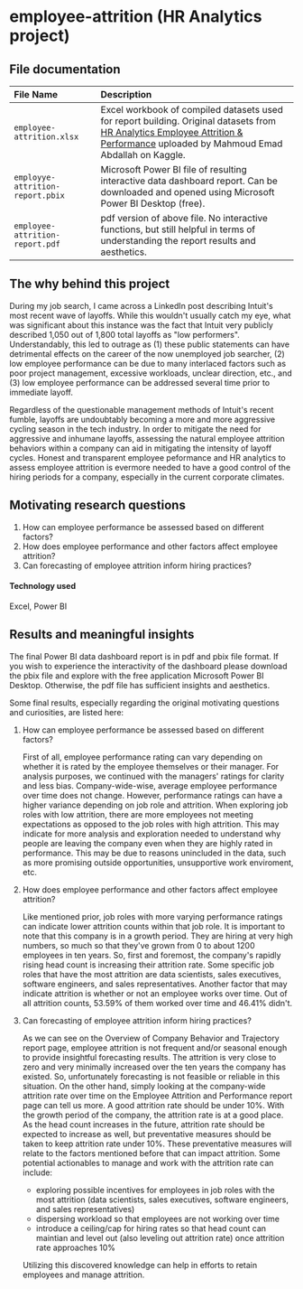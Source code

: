 # employee-attrition (HR Analytics project)

## File documentation

|File Name|Description|
|:-|:-|
|`employee-attrition.xlsx`|Excel workbook of compiled datasets used for report building. Original datasets from [HR Analytics Employee Attrition & Performance](https://www.kaggle.com/datasets/mahmoudemadabdallah/hr-analytics-employee-attrition-and-performance?resource=download) uploaded by Mahmoud Emad Abdallah on Kaggle.|
|`employye-attrition-report.pbix`|Microsoft Power BI file of resulting interactive data dashboard report. Can be downloaded and opened using Microsoft Power BI Desktop (free).|
|`employee-attrition-report.pdf`|pdf version of above file. No interactive functions, but still helpful in terms of understanding the report results and aesthetics.|

## The why behind this project
During my job search, I came across a LinkedIn post describing Intuit's most recent wave of layoffs. While this wouldn't usually catch my eye, what was significant about this instance was the fact that Intuit very publicly described 1,050 out of 1,800 total layoffs as "low performers". Understandably, this led to outrage as (1) these public statements can have detrimental effects on the career of the now unemployed job searcher, (2) low employee performance can be due to many interlaced factors such as poor project management, excessive workloads, unclear direction, etc., and (3) low employee performance can be addressed several time prior to immediate layoff.

Regardless of the questionable management methods of Intuit's recent fumble, layoffs are undoubtably becoming a more and more aggressive cycling season in the tech industry. In order to mitigate the need for aggressive and inhumane layoffs, assessing the natural employee attrition behaviors within a company can aid in mitigating the intensity of layoff cycles. Honest and transparent employee peformance and HR analytics to assess employee attrition is evermore needed to have a good control of the hiring periods for a company, especially in the current corporate climates.

## Motivating research questions
1. How can employee performance be assessed based on different factors?
2. How does employee performance and other factors affect employee attrition?
3. Can forecasting of employee attrition inform hiring practices?


#### Technology used
Excel, Power BI


## Results and meaningful insights

The final Power BI data dashboard report is in pdf and pbix file format. If you wish to experience the interactivity of the dashboard please download the pbix file and explore with the free application Microsoft Power BI Desktop. Otherwise, the pdf file has sufficient insights and aesthetics.

Some final results, especially regarding the original motivating questions and curiosities, are listed here:

1. How can employee performance be assessed based on different factors?

   First of all, employee performance rating can vary depending on whether it is rated by the employee themselves or their manager. For analysis purposes, we continued with the managers' ratings for clarity and less bias. Company-wide-wise, average employee performance over time does not change. However, performance ratings can have a higher variance depending on job role and attrition. When exploring job roles with low attrition, there are more employees not meeting expectations as opposed to the job roles with high attrition. This may indicate for more analysis and exploration needed to understand why people are leaving the company even when they are highly rated in performance. This may be due to reasons unincluded in the data, such as more promising outside opportunities, unsupportive work enviroment, etc.
   
2. How does employee performance and other factors affect employee attrition?

   Like mentioned prior, job roles with more varying performance ratings can indicate lower attrition counts within that job role. It is important to note that this company is in a growth period. They are hiring at very high numbers, so much so that they've grown from 0 to about 1200 employees in ten years. So, first and foremost, the company's rapidly rising head count is increasing their attrition rate. Some specific job roles that have the most attrition are data scientists, sales executives, software engineers, and sales representatives. Another factor that may indicate attrition is whether or not an employee works over time. Out of all attrition counts, 53.59% of them worked over time and 46.41% didn't.

3. Can forecasting of employee attrition inform hiring practices?

   As we can see on the Overview of Company Behavior and Trajectory report page, employee attrition is not frequent and/or seasonal enough to provide insightful forecasting results. The attrition is very close to zero and very minimally increased over the ten years the company has existed. So, unfortunately forecasting is not feasible or reliable in this situation. On the other hand, simply looking at the company-wide attrition rate over time on the Employee Attrition and Performance report page can tell us more. A good attrition rate should be under 10%. With the growth period of the company, the attrition rate is at a good place. As the head count increases in the future, attrition rate should be expected to increase as well, but preventative measures should be taken to keep attrition rate under 10%. These preventative measures will relate to the factors mentioned before that can impact attrition. Some potential actionables to manage and work with the attrition rate can include:

   - exploring possible incentives for employees in job roles with the most attrition (data scientists, sales executives, software engineers, and sales representatives)
   - dispersing workload so that employees are not working over time
   - introduce a ceiling/cap for hiring rates so that head count can maintian and level out (also leveling out attrition rate) once attrition rate approaches 10%

   Utilizing this discovered knowledge can help in efforts to retain employees and manage attrition.
